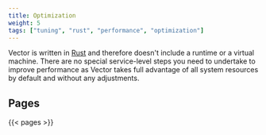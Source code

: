 ```yaml
---
title: Optimization
weight: 5
tags: ["tuning", "rust", "performance", "optimization"]
---
```


Vector is written in [Rust] and therefore doesn't include a runtime or a virtual machine. There are no special service-level steps you need to undertake to improve performance as Vector takes full advantage of all system resources by default and without any adjustments.

[rust]: https://rust-lang.org

## Pages

{{< pages >}}

